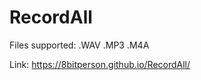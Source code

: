 # RecordAll
Files supported: .WAV .MP3 .M4A                   


Link: https://8bitperson.github.io/RecordAll/
